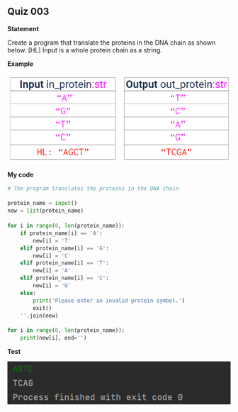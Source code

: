 ## Quiz 003
**Statement**

Create a program that translate the proteins in the DNA chain as shown below. [HL]  Input is a whole protein chain as a string.

**Example**

![](https://raw.githubusercontent.com/2024sabuhiabbasov/Unit-1/main/Quizzes/Images/Quiz%20003%20-%20test.png)

**My code**
```.py
# The program translates the proteins in the DNA chain

protein_name = input()
new = list(protein_name)

for i in range(0, len(protein_name)):
    if protein_name[i] == 'A':
        new[i] = 'T'
    elif protein_name[i] == 'G':
        new[i] = 'C'
    elif protein_name[i] == 'T':
        new[i] = 'A'
    elif protein_name[i] == 'C':
        new[i] = 'G'
    else:
        print('Please enter an invalid protein symbol.')
        exit()
    ''.join(new)

for i in range(0, len(protein_name)):
    print(new[i], end='')

```
**Test**

![](https://raw.githubusercontent.com/2024sabuhiabbasov/Unit-1/main/Quizzes/Images/Quiz%20003.png)
